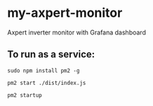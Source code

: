 # my-axpert-monitor
Axpert inverter monitor with Grafana dashboard

## To run as a service:
`sudo npm install pm2 -g`

`pm2 start ./dist/index.js`

`pm2 startup`



